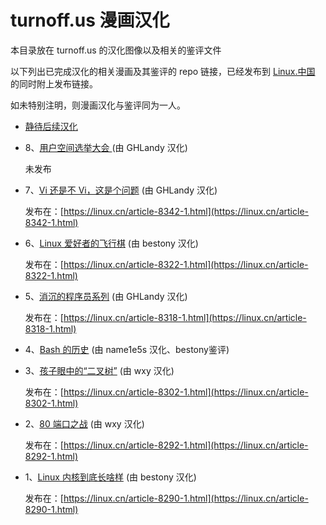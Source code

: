 turnoff.us 漫画汉化
==========

本目录放在 turnoff.us 的汉化图像以及相关的鉴评文件

以下列出已完成汉化的相关漫画及其鉴评的 repo 链接，已经发布到 [Linux.中国](https://linux.cn) 的同时附上发布链接。

如未特别注明，则漫画汉化与鉴评同为一人。

- [静待后续汉化](https://github.com/LCTT/comic/blob/master/turnoff.us/turnoff.us.md)

- 8、[用户空间选举大会
](https://github.com/LCTT/comic/blob/master/turnoff.us/user-space-election/user-space-election.md) (由 GHLandy 汉化)

  未发布

- 7、[Vi 还是不 Vi，这是个问题](https://github.com/LCTT/comic/blob/master/turnoff.us/to-vi-or-not-to-vi/to-vi-or-not-to-vi.md) (由 GHLandy 汉化)

  发布在：[https://linux.cn/article-8342-1.html](https://linux.cn/article-8342-1.html)

- 6、[Linux 爱好者的飞行棋](https://github.com/LCTT/comic/blob/master/turnoff.us/sudo-board-game/sudo-board-game.md) (由 bestony 汉化)

  发布在：[https://linux.cn/article-8322-1.html](https://linux.cn/article-8322-1.html)

- 5、[消沉的程序员系列](https://github.com/LCTT/comic/blob/master/turnoff.us/depressed-developer-series/The-Depressed-Developer-series.md) (由 GHLandy 汉化)

  发布在：[https://linux.cn/article-8318-1.html](https://linux.cn/article-8318-1.html)

- 4、[Bash 的历史](https://github.com/LCTT/comic/blob/master/turnoff.us/bash_history/bash_history.md) (由 name1e5s 汉化、bestony鉴评)

- 3、[孩子眼中的“二叉树”](https://github.com/LCTT/comic/blob/master/turnoff.us/binary-tree/binary-tree.md) (由 wxy 汉化)

  发布在：[https://linux.cn/article-8302-1.html](https://linux.cn/article-8302-1.html)

- 2、[80 端口之战](https://github.com/LCTT/comic/blob/master/turnoff.us/apache-vs-nginx/apache-vs-nginx.md) (由 wxy 汉化)

  发布在：[https://linux.cn/article-8292-1.html](https://linux.cn/article-8292-1.html)

- 1、[Linux 内核到底长啥样](https://github.com/LCTT/comic/blob/master/turnoff.us/inside-the-linux-kernel/inside-the-linux-kernel-full-deal.md) (由 bestony 汉化)

  发布在：[https://linux.cn/article-8290-1.html](https://linux.cn/article-8290-1.html)
